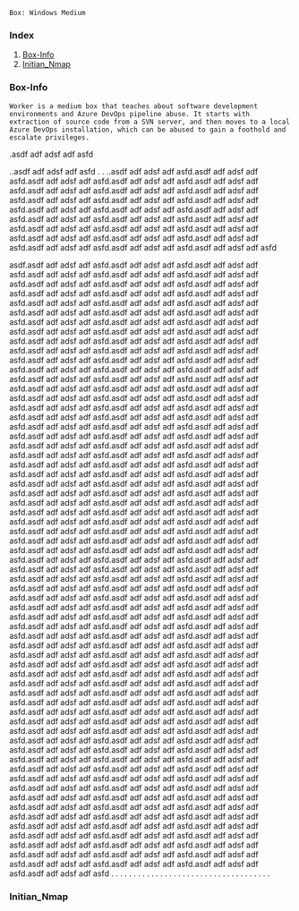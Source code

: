 `Box: Windows Medium`
### Index
1. [Box-Info](#Box-Info)
2. [Initian_Nmap](#Initian_Nmap)

### Box-Info
```
Worker is a medium box that teaches about software development environments and Azure DevOps pipeline abuse. It starts with extraction of source code from a SVN server, and then moves to a local Azure DevOps installation, which can be abused to gain a foothold and escalate privileges.
```
.asdf
adf
adsf
adf
asfd

..asdf
adf
adsf
adf
asfd
.
.
..asdf
adf
adsf
adf
asfd.asdf
adf
adsf
adf
asfd.asdf
adf
adsf
adf
asfd.asdf
adf
adsf
adf
asfd.asdf
adf
adsf
adf
asfd.asdf
adf
adsf
adf
asfd.asdf
adf
adsf
adf
asfd.asdf
adf
adsf
adf
asfd.asdf
adf
adsf
adf
asfd.asdf
adf
adsf
adf
asfd.asdf
adf
adsf
adf
asfd.asdf
adf
adsf
adf
asfd.asdf
adf
adsf
adf
asfd.asdf
adf
adsf
adf
asfd.asdf
adf
adsf
adf
asfd.asdf
adf
adsf
adf
asfd.asdf
adf
adsf
adf
asfd.asdf
adf
adsf
adf
asfd.asdf
adf
adsf
adf
asfd.asdf
adf
adsf
adf
asfd.asdf
adf
adsf
adf
asfd.asdf
adf
adsf
adf
asfd.asdf
adf
adsf
adf
asfd.asdf
adf
adsf
adf
asfd.asdf
adf
adsf
adf
asfd.asdf
adf
adsf
adf
asfd

asdf.asdf
adf
adsf
adf
asfd.asdf
adf
adsf
adf
asfd.asdf
adf
adsf
adf
asfd.asdf
adf
adsf
adf
asfd.asdf
adf
adsf
adf
asfd.asdf
adf
adsf
adf
asfd.asdf
adf
adsf
adf
asfd.asdf
adf
adsf
adf
asfd.asdf
adf
adsf
adf
asfd.asdf
adf
adsf
adf
asfd.asdf
adf
adsf
adf
asfd.asdf
adf
adsf
adf
asfd.asdf
adf
adsf
adf
asfd.asdf
adf
adsf
adf
asfd.asdf
adf
adsf
adf
asfd.asdf
adf
adsf
adf
asfd.asdf
adf
adsf
adf
asfd.asdf
adf
adsf
adf
asfd.asdf
adf
adsf
adf
asfd.asdf
adf
adsf
adf
asfd.asdf
adf
adsf
adf
asfd.asdf
adf
adsf
adf
asfd.asdf
adf
adsf
adf
asfd.asdf
adf
adsf
adf
asfd.asdf
adf
adsf
adf
asfd.asdf
adf
adsf
adf
asfd.asdf
adf
adsf
adf
asfd.asdf
adf
adsf
adf
asfd.asdf
adf
adsf
adf
asfd.asdf
adf
adsf
adf
asfd.asdf
adf
adsf
adf
asfd.asdf
adf
adsf
adf
asfd.asdf
adf
adsf
adf
asfd.asdf
adf
adsf
adf
asfd.asdf
adf
adsf
adf
asfd.asdf
adf
adsf
adf
asfd.asdf
adf
adsf
adf
asfd.asdf
adf
adsf
adf
asfd.asdf
adf
adsf
adf
asfd.asdf
adf
adsf
adf
asfd.asdf
adf
adsf
adf
asfd.asdf
adf
adsf
adf
asfd.asdf
adf
adsf
adf
asfd.asdf
adf
adsf
adf
asfd.asdf
adf
adsf
adf
asfd.asdf
adf
adsf
adf
asfd.asdf
adf
adsf
adf
asfd.asdf
adf
adsf
adf
asfd.asdf
adf
adsf
adf
asfd.asdf
adf
adsf
adf
asfd.asdf
adf
adsf
adf
asfd.asdf
adf
adsf
adf
asfd.asdf
adf
adsf
adf
asfd.asdf
adf
adsf
adf
asfd.asdf
adf
adsf
adf
asfd.asdf
adf
adsf
adf
asfd.asdf
adf
adsf
adf
asfd.asdf
adf
adsf
adf
asfd.asdf
adf
adsf
adf
asfd.asdf
adf
adsf
adf
asfd.asdf
adf
adsf
adf
asfd.asdf
adf
adsf
adf
asfd.asdf
adf
adsf
adf
asfd.asdf
adf
adsf
adf
asfd.asdf
adf
adsf
adf
asfd.asdf
adf
adsf
adf
asfd.asdf
adf
adsf
adf
asfd.asdf
adf
adsf
adf
asfd.asdf
adf
adsf
adf
asfd.asdf
adf
adsf
adf
asfd.asdf
adf
adsf
adf
asfd.asdf
adf
adsf
adf
asfd.asdf
adf
adsf
adf
asfd.asdf
adf
adsf
adf
asfd.asdf
adf
adsf
adf
asfd.asdf
adf
adsf
adf
asfd.asdf
adf
adsf
adf
asfd.asdf
adf
adsf
adf
asfd.asdf
adf
adsf
adf
asfd.asdf
adf
adsf
adf
asfd.asdf
adf
adsf
adf
asfd.asdf
adf
adsf
adf
asfd.asdf
adf
adsf
adf
asfd.asdf
adf
adsf
adf
asfd.asdf
adf
adsf
adf
asfd.asdf
adf
adsf
adf
asfd.asdf
adf
adsf
adf
asfd.asdf
adf
adsf
adf
asfd.asdf
adf
adsf
adf
asfd.asdf
adf
adsf
adf
asfd.asdf
adf
adsf
adf
asfd.asdf
adf
adsf
adf
asfd.asdf
adf
adsf
adf
asfd.asdf
adf
adsf
adf
asfd.asdf
adf
adsf
adf
asfd.asdf
adf
adsf
adf
asfd.asdf
adf
adsf
adf
asfd.asdf
adf
adsf
adf
asfd.asdf
adf
adsf
adf
asfd.asdf
adf
adsf
adf
asfd.asdf
adf
adsf
adf
asfd.asdf
adf
adsf
adf
asfd.asdf
adf
adsf
adf
asfd.asdf
adf
adsf
adf
asfd.asdf
adf
adsf
adf
asfd.asdf
adf
adsf
adf
asfd.asdf
adf
adsf
adf
asfd.asdf
adf
adsf
adf
asfd.asdf
adf
adsf
adf
asfd.asdf
adf
adsf
adf
asfd.asdf
adf
adsf
adf
asfd.asdf
adf
adsf
adf
asfd.asdf
adf
adsf
adf
asfd.asdf
adf
adsf
adf
asfd.asdf
adf
adsf
adf
asfd.asdf
adf
adsf
adf
asfd.asdf
adf
adsf
adf
asfd.asdf
adf
adsf
adf
asfd.asdf
adf
adsf
adf
asfd.asdf
adf
adsf
adf
asfd.asdf
adf
adsf
adf
asfd.asdf
adf
adsf
adf
asfd.asdf
adf
adsf
adf
asfd.asdf
adf
adsf
adf
asfd.asdf
adf
adsf
adf
asfd.asdf
adf
adsf
adf
asfd.asdf
adf
adsf
adf
asfd.asdf
adf
adsf
adf
asfd.asdf
adf
adsf
adf
asfd.asdf
adf
adsf
adf
asfd.asdf
adf
adsf
adf
asfd.asdf
adf
adsf
adf
asfd.asdf
adf
adsf
adf
asfd.asdf
adf
adsf
adf
asfd.asdf
adf
adsf
adf
asfd.asdf
adf
adsf
adf
asfd.asdf
adf
adsf
adf
asfd.asdf
adf
adsf
adf
asfd.asdf
adf
adsf
adf
asfd.asdf
adf
adsf
adf
asfd.asdf
adf
adsf
adf
asfd.asdf
adf
adsf
adf
asfd.asdf
adf
adsf
adf
asfd.asdf
adf
adsf
adf
asfd.asdf
adf
adsf
adf
asfd.asdf
adf
adsf
adf
asfd.asdf
adf
adsf
adf
asfd.asdf
adf
adsf
adf
asfd.asdf
adf
adsf
adf
asfd.asdf
adf
adsf
adf
asfd.asdf
adf
adsf
adf
asfd.asdf
adf
adsf
adf
asfd.asdf
adf
adsf
adf
asfd.asdf
adf
adsf
adf
asfd.asdf
adf
adsf
adf
asfd.asdf
adf
adsf
adf
asfd.asdf
adf
adsf
adf
asfd.asdf
adf
adsf
adf
asfd.asdf
adf
adsf
adf
asfd.asdf
adf
adsf
adf
asfd.asdf
adf
adsf
adf
asfd.asdf
adf
adsf
adf
asfd.asdf
adf
adsf
adf
asfd.asdf
adf
adsf
adf
asfd.asdf
adf
adsf
adf
asfd.asdf
adf
adsf
adf
asfd.asdf
adf
adsf
adf
asfd.asdf
adf
adsf
adf
asfd.asdf
adf
adsf
adf
asfd.asdf
adf
adsf
adf
asfd.asdf
adf
adsf
adf
asfd.asdf
adf
adsf
adf
asfd.asdf
adf
adsf
adf
asfd.asdf
adf
adsf
adf
asfd.asdf
adf
adsf
adf
asfd.asdf
adf
adsf
adf
asfd.asdf
adf
adsf
adf
asfd.asdf
adf
adsf
adf
asfd.asdf
adf
adsf
adf
asfd.asdf
adf
adsf
adf
asfd.asdf
adf
adsf
adf
asfd.asdf
adf
adsf
adf
asfd.asdf
adf
adsf
adf
asfd.asdf
adf
adsf
adf
asfd.asdf
adf
adsf
adf
asfd.asdf
adf
adsf
adf
asfd.asdf
adf
adsf
adf
asfd.asdf
adf
adsf
adf
asfd.asdf
adf
adsf
adf
asfd.asdf
adf
adsf
adf
asfd.asdf
adf
adsf
adf
asfd.asdf
adf
adsf
adf
asfd.asdf
adf
adsf
adf
asfd
.
.
.
.
.
.
.
.
.
.
.
.
.
.
.
.
.
.
.
.
.
.
.
.
.
.
.
.
.
.
.
.
.
.
.
.
### Initian_Nmap
```

```
